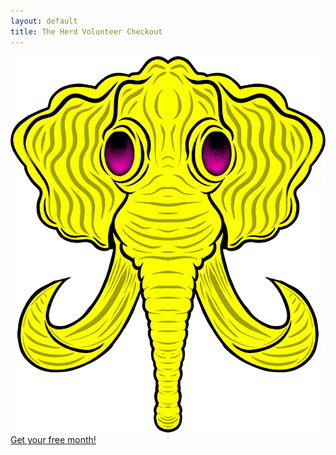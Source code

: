 ```yaml
---
layout: default
title: The Herd Volunteer Checkout
---
```


<script src="https://js.chargebee.com/v2/chargebee.js" data-cb-site="elephantcollective" ></script>

<div class="valign-wrapper full-vh">
  <div class="full-width center-align">
    <div>
      <img class="logo" src="/assets/images/logo.png"/>
    </div>
    <div>
      <a href="javascript:void(0)" data-cb-type="checkout" data-cb-plan-id="the-herd" data-db-coupon-id="AFTERGLOW" class="btn waves-effect waves-light pink">
        Get your free month!
      </a>
    </div>
  </div>
</div>

